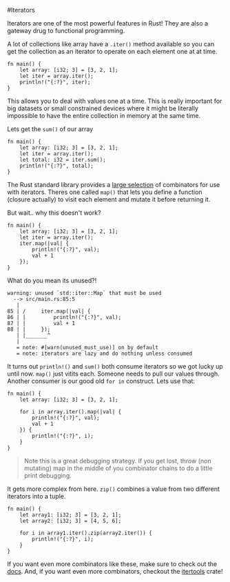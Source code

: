 #Iterators


Iterators are one of the most powerful features in Rust! They are also a gateway drug to functional programming.

A lot of collections like array have a `.iter()` method available so you can get the collection as an iterator to operate on each element one at at time.

```rust,editable
fn main() {
    let array: [i32; 3] = [3, 2, 1];
    let iter = array.iter();
    println!("{:?}", iter);
}
```

This allows you to deal with values one at a time. This is really important for big datasets or small constrained devices where it might be literally impossible to have the entire collection in memory at the same time.

Lets get the `sum()` of our array
```rust,editable
fn main() {
    let array: [i32; 3] = [3, 2, 1];
    let iter = array.iter();
    let total: i32 = iter.sum();
    println!("{:?}", total);
}
```

The Rust standard library provides a [large selection](https://doc.rust-lang.org/std/iter/trait.Iterator.html) of combinators for use with iterators. Theres one called `map()` that lets you define a function (closure actually) to visit each element and mutate it before returning it.

But wait.. why this doesn't work?

```rust,no_run
fn main() {
    let array: [i32; 3] = [3, 2, 1];
    let iter = array.iter();
    iter.map(|val| {
        println!("{:?}", val);
        val + 1
    });
}
```
What do you mean its unused?!
```text
warning: unused `std::iter::Map` that must be used
  --> src/main.rs:85:5
   |
85 | /     iter.map(|val| {
86 | |         println!("{:?}", val);
87 | |         val + 1
88 | |     });
   | |_______^
   |
   = note: #[warn(unused_must_use)] on by default
   = note: iterators are lazy and do nothing unless consumed
```

It turns out `println!()` and `sum()` both consume iterators so we got lucky up until now. `map()` just vitits each. Someone needs to pull our values through. Another consumer is our good old `for in` construct. Lets use that:

```rust,editable
fn main() {
    let array: [i32; 3] = [3, 2, 1];

    for i in array.iter().map(|val| {
        println!("{:?}", val);
        val + 1
    }) {
        println!("{:?}", i);
    }
}
```

> Note this is a great debugging strategy. If you get lost, throw (non mutating) map in the middle of you combinator chains to do a little print debugging.

It gets more complex from here. `zip()` combines a value from two different iterators into a tuple.

```rust,editable
fn main() {
    let array1: [i32; 3] = [3, 2, 1];
    let array2: [i32; 3] = [4, 5, 6];

    for i in array1.iter().zip(array2.iter()) {
        println!("{:?}", i);
    }
}
```

If you want even more combinators like these, make sure to check out the [docs](https://doc.rust-lang.org/std/iter/trait.Iterator.html). And, if you want even more combinators, checkout the [itertools](https://docs.rs/itertools/0.8.0/itertools/) crate!
